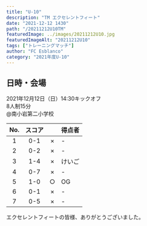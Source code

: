 ```yaml
---
title: "U-10"
description: "TM エクセレントフィート"
date: "2021-12-12 1430"
path: "/20211212U10TM"
featuredImage: ../images/20211212U10.jpg
featuredImageAlt: "20211212U10"
tags: ["トレーニングマッチ"]
author: "FC Esblanco"
category: "2021年度U-10"
---
```


## 日時・会場

2021年12月12日（日）14:30キックオフ  
8人制15分  
@南小岩第二小学校

| No.| スコア |   | 得点者  |
|:--:|:------:|:-:|:--------|
| 1  | 0-1 | × |- |
| 2  | 0-2 | × |- |
| 3  | 1-4 | × |けいご |
| 4  | 0-7 | × |- |
| 5  | 1-0 | ○ |OG |
| 6  | 0-1 | × |- |
| 7  | 0-5 | × |- |

エクセレントフィートの皆様、ありがとうございました。
